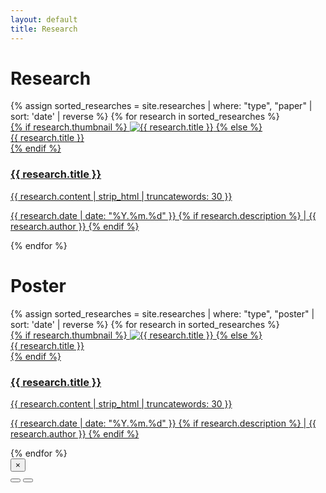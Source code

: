 ```yaml
---
layout: default
title: Research
---
```


<script src="/~gangman/assets/js/research.js"></script>

<div class="research-container container">
  <h1 class="page-title">Research</h1>

  <div class="research-grid">
    {% assign sorted_researches = site.researches | where: "type", "paper" | sort: 'date' | reverse %}
    {% for research in sorted_researches %}
    <div class="research-item" data-category="{{ research.category }}">
      <a href="/~gangman{{ research.url }}">
        <div class="item-image">
          {% if research.thumbnail %}
          <img src="{{ research.thumbnail }}" alt="{{ research.title }}">
          {% else %}
          <div class="alt-text">
            <span>{{ research.title }}</span>
          </div>
          {% endif %}
        </div>
        <div class="item-info">
          <h3>{{ research.title }}</h3>
          <p class="content">{{ research.content | strip_html | truncatewords: 30 }}</p>
          <p class="date">{{ research.date | date: "%Y.%m.%d" }} 
            {% if research.description %}
            | {{ research.author }}
            {% endif %}
          </p>
          <!-- {% if research.description %}
          <p class="description">{{ research.description }}</p>
          {% endif %} -->
        </div>
      </a>
    </div>
    {% endfor %}
  </div>

  <h1 class="page-title">Poster</h1>
  <div class="research-grid">
    {% assign sorted_researches = site.researches | where: "type", "poster" | sort: 'date' | reverse %}
    {% for research in sorted_researches %}
    <div class="research-item" data-category="{{ research.category }}">
      <a href="/~gangman{{ research.url }}">
        <div class="item-image">
          {% if research.thumbnail %}
          <img src="{{ research.thumbnail }}" alt="{{ research.title }}">
          {% else %}
          <div class="alt-text">
            <span>{{ research.title }}</span>
          </div>
          {% endif %}
        </div>
        <div class="item-info">
          <h3>{{ research.title }}</h3>
          <p class="content">{{ research.content | strip_html | truncatewords: 30 }}</p>
          <p class="date">{{ research.date | date: "%Y.%m.%d" }} 
            {% if research.description %}
            | {{ research.author }}
            {% endif %}
          </p>
          <!-- {% if research.description %}
          <p class="description">{{ research.description }}</p>
          {% endif %} -->
        </div>
      </a>
    </div>
    {% endfor %}
  </div>

<div class="research-modal">
  <button class="modal-close">×</button>
  <div class="modal-content">
    <img src="" alt="">
  </div>
  <button class="modal-prev"></button>
  <button class="modal-next"></button>
</div>
